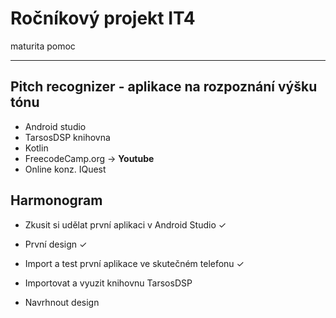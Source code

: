# Ročníkový projekt IT4
maturita pomoc

------------------------------------------------------------
## Pitch recognizer - aplikace na rozpoznání výšku tónu

- Android studio
- TarsosDSP knihovna
- Kotlin
- FreecodeCamp.org -> **Youtube**
- Online konz. IQuest

## Harmonogram

- Zkusit si udělat první aplikaci v Android Studio &check;
- První design &check;
- Import a test první aplikace ve skutečném telefonu &check;
- Importovat a vyuzit knihovnu TarsosDSP

- Navrhnout design
